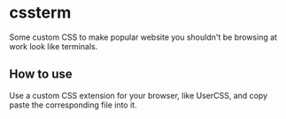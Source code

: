 # cssterm

Some custom CSS to make popular website you shouldn't be browsing at work look
like terminals.

## How to use

Use a custom CSS extension for your browser, like UserCSS, and copy paste the
corresponding file into it.
